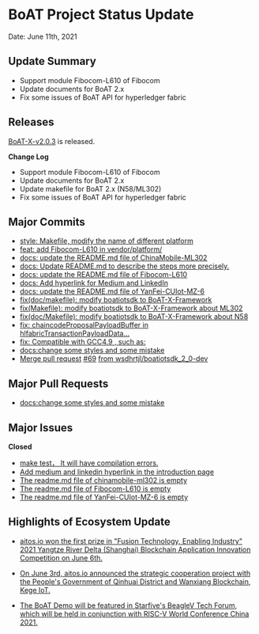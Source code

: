 # BoAT Project Status Update
Date: June 11th, 2021


## Update Summary
* Support module Fibocom-L610 of Fibocom
* Update documents for BoAT 2.x
* Fix some issues of BoAT API for hyperledger fabric

## Releases
[BoAT-X-v2.0.3](https://github.com/aitos-io/BoAT-X-Framework/releases/tag/BoAT-X-v2.0.3) is released.

**Change Log**

- Support module Fibocom-L610 of Fibocom 
- Update documents for BoAT 2.x
- Update makefile for BoAT 2.x (N58/ML302)
- Fix some issues of BoAT API for hyperledger fabric


## Major Commits
* [style: Makefile, modify the name of different platform](https://github.com/aitos-io/BoAT-X-Framework/commit/9b7e064fccbb12c9e903aaa92919410c6b4af854)
* [feat: add Fibocom-L610 in vendor/platform/](https://github.com/aitos-io/BoAT-X-Framework/commit/6f4d1ba48851fb6187c685f721ea230b49a0959e)
* [docs: update the README.md file of ChinaMobile-ML302](https://github.com/aitos-io/BoAT-X-Framework/commit/0121d47384173f86b2cef5326e1d77ce25c26c1f)
* [docs: Update README.md to describe the steps more precisely.](https://github.com/aitos-io/BoAT-X-Framework/commit/65fdd500dd8933ffdbd892d3051eacf9f0f69052)
* [docs: update the README.md file of Fibocom-L610](https://github.com/aitos-io/BoAT-X-Framework/commit/b4197efa9fa0f61fa001fa65cf787b139cb06595)
* [docs: Add hyperlink for Medium and LinkedIn](https://github.com/aitos-io/BoAT-X-Framework/commit/f45f20e315480e3f710ad0cb7eb193d4b3737620)
* [docs: update the README.md file of YanFei-CUIot-MZ-6](https://github.com/aitos-io/BoAT-X-Framework/commit/ed8326d185b5a4856238633c9147918ce8e9e3bd)
* [fix(doc/makefile): modify boatiotsdk to BoAT-X-Framework](https://github.com/aitos-io/BoAT-X-Framework/commit/bb8e1168bdf71f0b54b5e02cf7744b3882c32366)
* [fix(Makefile): modify boatiotsdk to BoAT-X-Framework about ML302](https://github.com/aitos-io/BoAT-X-Framework/commit/b3967fef04f428841a8785b2e77486fcab118231)
* [fix(doc/Makefile): modify boatiotsdk to BoAT-X-Framework about N58](https://github.com/aitos-io/BoAT-X-Framework/commit/ac05f0244e4b4638927956aa0ee5a096b24e3e50)
* [fix: chaincodeProposalPayloadBuffer in hlfabricTransactionPayloadData…](https://github.com/aitos-io/BoAT-X-Framework/commit/95da1184c4b6cf5556e840d933c7faad74e964d5) 
* [fix: Compatible with GCC4.9 , such as:](https://github.com/aitos-io/BoAT-X-Framework/commit/d908f6c8a1f9fb782d0d9be32edf9df72a5f61bd)
* [docs:change some styles and some mistake](https://github.com/aitos-io/BoAT-X-Framework/commit/085bc41c8359ed43b1aed6fac8a118956694deaa)
* [Merge pull request](https://github.com/aitos-io/BoAT-X-Framework/commit/20a91c85a2cd65203ac76dfa5583aa88f2b524da) [#69](https://github.com/aitos-io/BoAT-X-Framework/pull/69) [from wsdhrtjl/boatiotsdk_2_0-dev](https://github.com/aitos-io/BoAT-X-Framework/commit/20a91c85a2cd65203ac76dfa5583aa88f2b524da)

## Major Pull Requests
* [docs:change some styles and some mistake](https://github.com/aitos-io/BoAT-X-Framework/pull/69)


## Major Issues

**Closed**

* [make test， It will have compilation errors.](https://github.com/aitos-io/BoAT-X-Framework/issues/63)
* [Add medium and linkedin hyperlink in the introduction page](https://github.com/aitos-io/BoAT-X-Framework/issues/64)
* [The readme.md file of chinamobile-ml302 is empty](https://github.com/aitos-io/BoAT-X-Framework/issues/65)
* [The readme.md file of Fibocom-L610 is empty](https://github.com/aitos-io/BoAT-X-Framework/issues/66)
* [The readme.md file of YanFei-CUIot-MZ-6 is empty](https://github.com/aitos-io/BoAT-X-Framework/issues/67)


## Highlights of Ecosystem Update
* [aitos.io won the first prize in "Fusion Technology, Enabling Industry" 2021 Yangtze River Delta (Shanghai) Blockchain Application Innovation Competition on June 6th.](https://mp.weixin.qq.com/s?__biz=MzU0NTk5NjE2OA==&mid=2247485765&idx=1&sn=61893ba812c5c1ae6485d4df5fb448e0&chksm=fb6525a2cc12acb41180030b079f0843a131551025d0aeac4e3aea26f2902b4bbca083758c81&token=215161451&lang=zh_CN#rd)

* [On June 3rd, aitos.io announced the strategic cooperation project with the People's Government of Qinhuai District and Wanxiang Blockchain, Kege IoT.](https://mp.weixin.qq.com/s?__biz=MzU0NTk5NjE2OA==&mid=2247485755&idx=1&sn=de04c49cd5a436c82c1afc724029f0af&chksm=fb6525dccc12accaaf5b088b6b87f07030770d0ee6d96558bf87d55ac7095192b774c5bd6e93&token=215161451&lang=zh_CN#rd)

* [The BoAT Demo will be featured in Starfive's BeagleV Tech Forum, which will be held in conjunction with RISC-V World Conference China 2021.](https://mp.weixin.qq.com/s?__biz=MzI2MDE5NDYzNA==&mid=2247486461&idx=1&sn=1318c9031252661efc2ad3e707bdee6d&chksm=ea6c23d8dd1baace526bc9cb2a85a426c55711aa6e183575144f634ef3c8e5c04736ecdedc43&token=1367402751&lang=zh_CN#rd)

